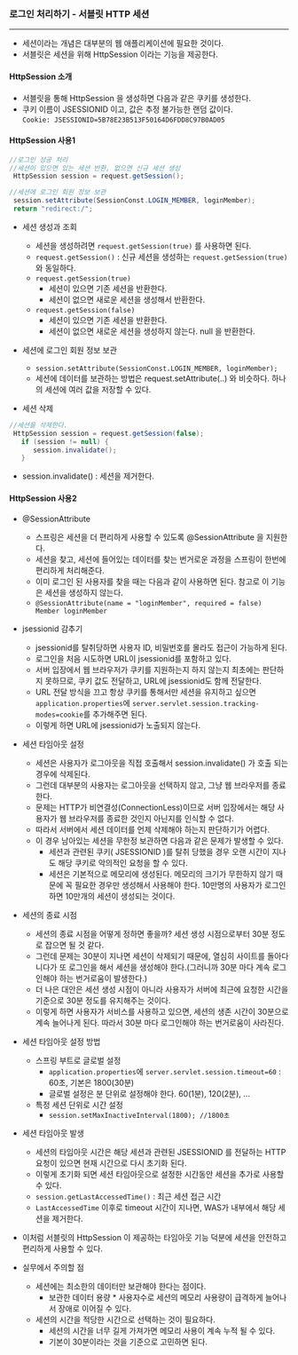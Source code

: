 ### 로그인 처리하기 - 서블릿 HTTP 세션
---
+ 세션이라는 개념은 대부분의 웹 애플리케이션에 필요한 것이다.
+ 서블릿은 세션을 위해 HttpSession 이라는 기능을 제공한다.

#### HttpSession 소개
+ 서블릿을 통해 HttpSession 을 생성하면 다음과 같은 쿠키를 생성한다. 
+ 쿠키 이름이 JSESSIONID 이고, 값은 추정 불가능한 랜덤 값이다.  
`Cookie: JSESSIONID=5B78E23B513F50164D6FDD8C97B0AD05`

#### HttpSession 사용1
```java
//로그인 성공 처리
//세션이 있으면 있는 세션 반환, 없으면 신규 세션 생성
 HttpSession session = request.getSession();

//세션에 로그인 회원 정보 보관
 session.setAttribute(SessionConst.LOGIN_MEMBER, loginMember);
 return "redirect:/";
```
+ 세션 생성과 조회
  + 세션을 생성하려면 `request.getSession(true)` 를 사용하면 된다.
  + `request.getSession()` : 신규 세션을 생성하는 `request.getSession(true)` 와 동일하다.
  + `request.getSession(true)`
    + 세션이 있으면 기존 세션을 반환한다.
    + 세션이 없으면 새로운 세션을 생성해서 반환한다.
  + `request.getSession(false)`
    + 세션이 있으면 기존 세션을 반환한다.
    + 세션이 없으면 새로운 세션을 생성하지 않는다. null 을 반환한다.

+ 세션에 로그인 회원 정보 보관
  + `session.setAttribute(SessionConst.LOGIN_MEMBER, loginMember);`
  + 세션에 데이터를 보관하는 방법은 request.setAttribute(..) 와 비슷하다. 하나의 세션에 여러 값을 저장할 수 있다.

+ 세션 삭제
```java
//세션을 삭제한다.
 HttpSession session = request.getSession(false);
   if (session != null) {
      session.invalidate();
   }
```
+ session.invalidate() : 세션을 제거한다.

#### HttpSession 사용2
+ @SessionAttribute
  + 스프링은 세션을 더 편리하게 사용할 수 있도록 @SessionAttribute 을 지원한다.
  + 세션을 찾고, 세션에 들어있는 데이터를 찾는 번거로운 과정을 스프링이 한번에 편리하게 처리해준다.
  + 이미 로그인 된 사용자를 찾을 때는 다음과 같이 사용하면 된다. 참고로 이 기능은 세션을 생성하지 않는다.  
  + `@SessionAttribute(name = "loginMember", required = false) Member loginMember`

+ jsessionid 감추기
  + jsessionid를 탈취당하면 사용자 ID, 비밀번호를 몰라도 접근이 가능하게 된다.
  + 로그인을 처음 시도하면 URL이 jsessionid를 포함하고 있다.
  + 서버 입장에서 웹 브라우저가 쿠키를 지원하는지 하지 않는지 최초에는 판단하지 못하므로, 쿠키 값도 전달하고, URL에 jsessionid도 함께 전달한다.
  + URL 전달 방식을 끄고 항상 쿠키를 통해서만 세션을 유지하고 싶으면 `application.properties`에 `server.servlet.session.tracking-modes=cookie`를 추가해주면 된다.
  + 이렇게 하면 URL에 jsessionid가 노출되지 않는다.

+ 세션 타임아웃 설정
  + 세션은 사용자가 로그아웃을 직접 호출해서 session.invalidate() 가 호출 되는 경우에 삭제된다. 
  + 그런데 대부분의 사용자는 로그아웃을 선택하지 않고, 그냥 웹 브라우저를 종료한다. 
  + 문제는 HTTP가 비연결성(ConnectionLess)이므로 서버 입장에서는 해당 사용자가 웹 브라우저를 종료한 것인지 아닌지를 인식할 수 없다. 
  + 따라서 서버에서 세션 데이터를 언제 삭제해야 하는지 판단하기가 어렵다.
  + 이 경우 남아있는 세션을 무한정 보관하면 다음과 같은 문제가 발생할 수 있다. 
    + 세션과 관련된 쿠키( JSESSIONID )를 탈취 당했을 경우 오랜 시간이 지나도 해당 쿠키로 악의적인 요청을 할 수 있다.
    + 세션은 기본적으로 메모리에 생성된다. 메모리의 크기가 무한하지 않기 때문에 꼭 필요한 경우만 생성해서 사용해야 한다. 10만명의 사용자가 로그인하면 10만개의 세션이 생성되는 것이다.
+ 세션의 종료 시점
  + 세션의 종료 시점을 어떻게 정하면 좋을까? 세션 생성 시점으로부터 30분 정도로 잡으면 될 것 같다. 
  + 그런데 문제는 30분이 지나면 세션이 삭제되기 때문에, 열심히 사이트를 돌아다니다가 또 로그인을 해서 세션을 생성해야 한다.(그러니까 30분 마다 계속 로그인해야 하는 번거로움이 발생한다.)
  + 더 나은 대안은 세션 생성 시점이 아니라 사용자가 서버에 최근에 요청한 시간을 기준으로 30분 정도를 유지해주는 것이다. 
  + 이렇게 하면 사용자가 서비스를 사용하고 있으면, 세션의 생존 시간이 30분으로 계속 늘어나게 된다. 따라서 30분 마다 로그인해야 하는 번거로움이 사라진다.


+ 세션 타임아웃 설정 방법
  + 스프링 부트로 글로벌 설정
    + `application.properties`에 `server.servlet.session.timeout=60` : 60초, 기본은 1800(30분)
    + 글로벌 설정은 분 단위로 설정해야 한다. 60(1분), 120(2분), ...
  + 특정 세션 단위로 시간 설정
    + `session.setMaxInactiveInterval(1800); //1800초`

+ 세션 타임아웃 발생
  + 세션의 타임아웃 시간은 해당 세션과 관련된 JSESSIONID 를 전달하는 HTTP 요청이 있으면 현재 시간으로 다시 초기화 된다. 
  + 이렇게 초기화 되면 세션 타임아웃으로 설정한 시간동안 세션을 추가로 사용할 수 있다.
  + `session.getLastAccessedTime()` : 최근 세션 접근 시간
  + `LastAccessedTime` 이후로 timeout 시간이 지나면, WAS가 내부에서 해당 세션을 제거한다.

+ 이처럼 서블릿의 HttpSession 이 제공하는 타임아웃 기능 덕분에 세션을 안전하고 편리하게 사용할 수 있다. 
   
+ 실무에서 주의할 점
  + 세션에는 최소한의 데이터만 보관해야 한다는 점이다.
    + 보관한 데이터 용량 * 사용자수로 세션의 메모리 사용량이 급격하게 늘어나서 장애로 이어질 수 있다. 
  + 세션의 시간을 적당한 시간으로 선택하는 것이 필요하다.
    + 세션의 시간을 너무 길게 가져가면 메모리 사용이 계속 누적 될 수 있다.
    + 기본이 30분이라는 것을 기준으로 고민하면 된다.









